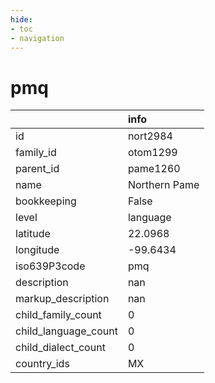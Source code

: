 ```yaml
---
hide:
- toc
- navigation
---
```

# pmq
|                      | info          |
|:---------------------|:--------------|
| id                   | nort2984      |
| family_id            | otom1299      |
| parent_id            | pame1260      |
| name                 | Northern Pame |
| bookkeeping          | False         |
| level                | language      |
| latitude             | 22.0968       |
| longitude            | -99.6434      |
| iso639P3code         | pmq           |
| description          | nan           |
| markup_description   | nan           |
| child_family_count   | 0             |
| child_language_count | 0             |
| child_dialect_count  | 0             |
| country_ids          | MX            |